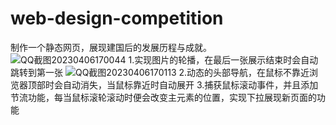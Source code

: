 # web-design-competition
制作一个静态网页，展现建国后的发展历程与成就。
![QQ截图20230406170044](https://user-images.githubusercontent.com/60060657/230328758-849a6385-7845-4396-8ea7-c3264c94466e.png)
1.实现图片的轮播，在最后一张展示结束时会自动跳转到第一张
![QQ截图20230406170113](https://user-images.githubusercontent.com/60060657/230329033-492a2175-92a6-4c09-b757-9012f8b53fe9.png)
2.动态的头部导航，在鼠标不靠近浏览器顶部时会自动消失，当鼠标靠近时自动展开
3.捕获鼠标滚动事件，并且添加节流功能，每当鼠标滚轮滚动时便会改变主元素的位置，实现下拉展现新页面的功能
